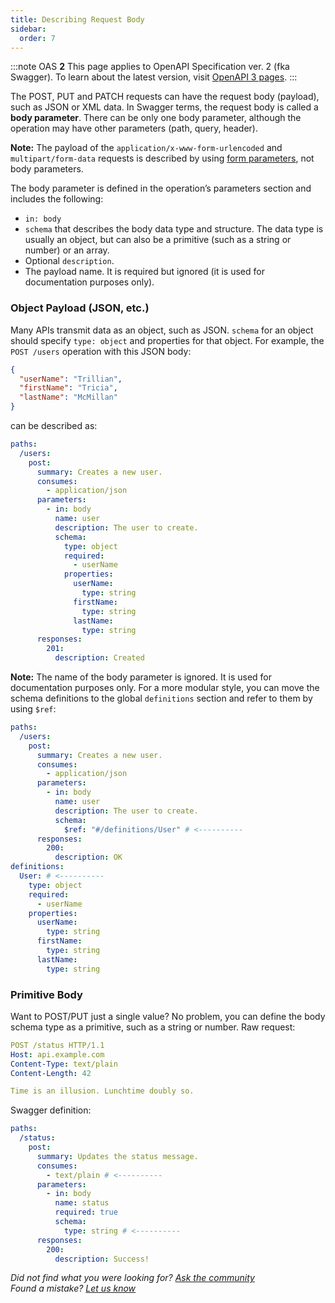 ```yaml
---
title: Describing Request Body
sidebar:
  order: 7
---
```


:::note
OAS **2** This page applies to OpenAPI Specification ver. 2 (fka Swagger). To learn about the latest version, visit [OpenAPI 3 pages](/specification/describing-request-body/describing-request-body).
:::

The POST, PUT and PATCH requests can have the request body (payload), such as JSON or XML data. In Swagger terms, the request body is called a **body parameter**. There can be only one body parameter, although the operation may have other parameters (path, query, header).

**Note:** The payload of the `application/x-www-form-urlencoded` and `multipart/form-data` requests is described by using [form parameters](/specification/v2_0/describing-parameters/#form-parameters), not body parameters.

The body parameter is defined in the operation’s parameters section and includes the following:

- `in: body`
- `schema` that describes the body data type and structure. The data type is usually an object, but can also be a primitive (such as a string or number) or an array.
- Optional `description`.
- The payload name. It is required but ignored (it is used for documentation purposes only).

### Object Payload (JSON, etc.)

Many APIs transmit data as an object, such as JSON. `schema` for an object should specify `type: object` and properties for that object. For example, the `POST /users` operation with this JSON body:

```json
{ 
  "userName": "Trillian", 
  "firstName": "Tricia", 
  "lastName": "McMillan" 
}
```

can be described as:

```yaml
paths:
  /users:
    post:
      summary: Creates a new user.
      consumes:
        - application/json
      parameters:
        - in: body
          name: user
          description: The user to create.
          schema:
            type: object
            required:
              - userName
            properties:
              userName:
                type: string
              firstName:
                type: string
              lastName:
                type: string
      responses:
        201:
          description: Created
```

**Note:** The name of the body parameter is ignored. It is used for documentation purposes only. For a more modular style, you can move the schema definitions to the global `definitions` section and refer to them by using `$ref`:

```yaml
paths:
  /users:
    post:
      summary: Creates a new user.
      consumes:
        - application/json
      parameters:
        - in: body
          name: user
          description: The user to create.
          schema:
            $ref: "#/definitions/User" # <----------
      responses:
        200:
          description: OK
definitions:
  User: # <----------
    type: object
    required:
      - userName
    properties:
      userName:
        type: string
      firstName:
        type: string
      lastName:
        type: string
```

### Primitive Body

Want to POST/PUT just a single value? No problem, you can define the body schema type as a primitive, such as a string or number. Raw request:

```yaml
POST /status HTTP/1.1
Host: api.example.com
Content-Type: text/plain
Content-Length: 42

Time is an illusion. Lunchtime doubly so.
```

Swagger definition:

```yaml
paths:
  /status:
    post:
      summary: Updates the status message.
      consumes:
        - text/plain # <----------
      parameters:
        - in: body
          name: status
          required: true
          schema:
            type: string # <----------
      responses:
        200:
          description: Success!
```

_Did not find what you were looking for? [Ask the community](https://community.smartbear.com/t5/Swagger-Open-Source-Tools/bd-p/SwaggerOSTools)  
Found a mistake? [Let us know](https://github.com/swagger-api/swagger.io/issues)_
